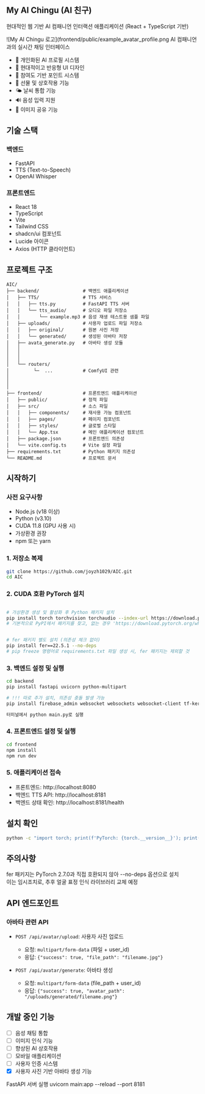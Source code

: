 ## My AI Chingu (AI 친구)

현대적인 웹 기반 AI 컴패니언 인터랙션 애플리케이션 (React + TypeScript 기반)

![My AI Chingu 로고](frontend/public/example_avatar_profile.png AI 컴패니언과의 실시간 채팅 인터페이스
- 👤 개인화된 AI 프로필 시스템
- 🎨 현대적이고 반응형 UI 디자인
- 🎯 참여도 기반 포인트 시스템
- 🎁 선물 및 상호작용 기능
- 🌤️ 날씨 통합 기능
- 🔊 음성 입력 지원
- 📸 이미지 공유 기능

## 기술 스택

### 백엔드
- FastAPI
- TTS (Text-to-Speech)
- OpenAI Whisper

### 프론트엔드
- React 18
- TypeScript
- Vite
- Tailwind CSS
- shadcn/ui 컴포넌트
- Lucide 아이콘
- Axios (HTTP 클라이언트)

## 프로젝트 구조

```
AIC/
├── backend/                # 백엔드 애플리케이션
│   ├── TTS/                # TTS 서비스
│   │   ├── tts.py          # FastAPI TTS 서버
│   │   └── tts_audio/      # 오디오 파일 저장소
│   │       └── example.mp3 # 음성 재생 테스트용 샘플 파일
│   ├── uploads/            # 사용자 업로드 파일 저장소
│   │   ├── original/       # 원본 사진 저장
│   │   └── generated/      # 생성된 아바타 저장
│   ├── avata_generate.py   # 아바타 생성 모듈
│   │
│   │
│   │
│   └── routers/
│         └─  ...           # ComfyUI 관련
│
│
│
├── frontend/               # 프론트엔드 애플리케이션
│   ├── public/             # 정적 파일
│   ├── src/                # 소스 파일
│   │   ├── components/     # 재사용 가능 컴포넌트
│   │   ├── pages/          # 페이지 컴포넌트
│   │   ├── styles/         # 글로벌 스타일
│   │   └── App.tsx         # 메인 애플리케이션 컴포넌트
│   ├── package.json        # 프론트엔드 의존성
│   └── vite.config.ts      # Vite 설정 파일
├── requirements.txt        # Python 패키지 의존성
└── README.md               # 프로젝트 문서
```

## 시작하기

### 사전 요구사항
- Node.js (v18 이상)
- Python (v3.10)
- CUDA 11.8 (GPU 사용 시)
- 가상환경 권장
- npm 또는 yarn

### 1. 저장소 복제
```bash
git clone https://github.com/joyzh1029/AIC.git
cd AIC
```

### 2. CUDA 호환 PyTorch 설치
```bash

# 가상환경 생성 및 활성화 후 Python 패키지 설치
pip install torch torchvision torchaudio --index-url https://download.pytorch.org/whl/cu118
# 기본적으로 PyPI에서 패키지를 찾고, 없는 경우 'https://download.pytorch.org/whl/cu118' 경로에서 찾겠다는 의미(extra index)


# fer 패키지 별도 설치 (의존성 체크 없이)
pip install fer==22.5.1 --no-deps
# pip freeze 명령어로 requirements.txt 파일 생성 시, fer 패키지는 제외할 것
```

### 3. 백엔드 설정 및 실행
```bash
cd backend
pip install fastapi uvicorn python-multipart

# !!! 따로 추가 설치, 의존성 충돌 발생 가능
pip install firebase_admin websocket websockets websocket-client tf-keras chromadb sentence_transformers

터미널에서 python main.py로 실행
```

### 4. 프론트엔드 설정 및 실행
```bash
cd frontend
npm install
npm run dev
```

### 5. 애플리케이션 접속
- 프론트엔드: http://localhost:8080
- 백엔드 TTS API: http://localhost:8181
- 백엔드 상태 확인: http://localhost:8181/health


## 설치 확인
```bash
python -c "import torch; print(f'PyTorch: {torch.__version__}'); print(f'CUDA available: {torch.cuda.is_available()}')"
```


## 주의사항 
fer 패키지는 PyTorch 2.7.0과 직접 호환되지 않아 --no-deps 옵션으로 설치</br>
이는 임시조치로, 추후 얼굴 표정 인식 라이브러리 교체 예정

## API 엔드포인트

### 아바타 관련 API
- `POST /api/avatar/upload`: 사용자 사진 업로드
  - 요청: `multipart/form-data` (파일 + user_id)
  - 응답: `{"success": true, "file_path": "filename.jpg"}`

- `POST /api/avatar/generate`: 아바타 생성
  - 요청: `multipart/form-data` (file_path + user_id)
  - 응답: `{"success": true, "avatar_path": "/uploads/generated/filename.png"}`


## 개발 중인 기능
- [ ] 음성 채팅 통합
- [ ] 이미지 인식 기능
- [ ] 향상된 AI 상호작용
- [ ] 모바일 애플리케이션
- [ ] 사용자 인증 시스템
- [x] 사용자 사진 기반 아바타 생성 기능

FastAPI 서버 실행 uvicorn main:app --reload --port 8181
